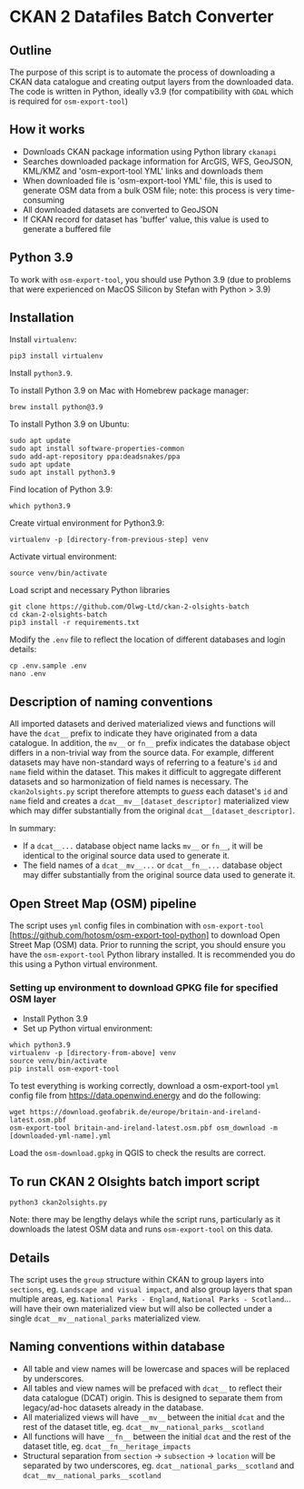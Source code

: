 # CKAN 2 Datafiles Batch Converter

## Outline

The purpose of this script is to automate the process of downloading a CKAN data catalogue and creating output layers from the downloaded data. The code is written in Python, ideally v3.9 (for compatibility with `GDAL` which is required for `osm-export-tool`)

## How it works

- Downloads CKAN package information using Python library `ckanapi`
- Searches downloaded package information for ArcGIS, WFS, GeoJSON, KML/KMZ and 'osm-export-tool YML' links and downloads them
- When downloaded file is 'osm-export-tool YML' file, this is used to generate OSM data from a bulk OSM file; note: this process is very time-consuming
- All downloaded datasets are converted to GeoJSON
- If CKAN record for dataset has 'buffer' value, this value is used to generate a buffered file

## Python 3.9

To work with `osm-export-tool`, you should use Python 3.9 (due to problems that were experienced on MacOS Silicon by Stefan with Python > 3.9)

## Installation

Install `virtualenv`:
```
pip3 install virtualenv
```

Install `python3.9`. 

To install Python 3.9 on Mac with Homebrew package manager:
```
brew install python@3.9
```

To install Python 3.9 on Ubuntu:
```
sudo apt update
sudo apt install software-properties-common
sudo add-apt-repository ppa:deadsnakes/ppa
sudo apt update
sudo apt install python3.9
```

Find location of Python 3.9:
```
which python3.9
```

Create virtual environment for Python3.9:
```
virtualenv -p [directory-from-previous-step] venv
```

Activate virtual environment:
```
source venv/bin/activate
```

Load script and necessary Python libraries
```
git clone https://github.com/Olwg-Ltd/ckan-2-olsights-batch
cd ckan-2-olsights-batch
pip3 install -r requirements.txt
```

Modify the `.env` file to reflect the location of different databases and login details:
```
cp .env.sample .env
nano .env
```

## Description of naming conventions

All imported datasets and derived materialized views and functions will have the `dcat__` prefix to indicate they have originated from a data catalogue. In addition, the `mv__` or `fn__` prefix indicates the database object differs in a non-trivial way from the source data. For example, different datasets may have non-standard ways of referring to a feature's `id` and `name` field within the dataset. This makes it difficult to aggregate different datasets and so harmonization of field names is necessary. The `ckan2olsights.py` script therefore attempts to *guess* each dataset's `id` and `name` field and creates a `dcat__mv__[dataset_descriptor]` materialized view which may differ substantially from the original `dcat__[dataset_descriptor]`. 

In summary:

- If a `dcat__...` database object name lacks `mv__` or `fn__`, it will be identical to the original source data used to generate it.
- The field names of a `dcat__mv__...` or `dcat__fn__...` database object may differ substantially from the original source data used to generate it. 

## Open Street Map (OSM) pipeline

The script uses `yml` config files in combination with `osm-export-tool` [https://github.com/hotosm/osm-export-tool-python] to download Open Street Map (OSM) data. Prior to running the script, you should ensure you have the `osm-export-tool` Python library installed. It is recommended you do this using a Python virtual environment.

### Setting up environment to download GPKG file for specified OSM layer
- Install Python 3.9
- Set up Python virtual environment:

```
which python3.9
virtualenv -p [directory-from-above] venv 
source venv/bin/activate
pip install osm-export-tool
```

To test everything is working correctly, download a osm-export-tool `yml` config file from https://data.openwind.energy and do the following:
```
wget https://download.geofabrik.de/europe/britain-and-ireland-latest.osm.pbf
osm-export-tool britain-and-ireland-latest.osm.pbf osm_download -m [downloaded-yml-name].yml
```

Load the `osm-download.gpkg` in QGIS to check the results are correct.

## To run CKAN 2 Olsights batch import script

```
python3 ckan2olsights.py
```

Note: there may be lengthy delays while the script runs, particularly as it downloads the latest OSM data and runs `osm-export-tool` on this data.

## Details

The script uses the ```group``` structure within CKAN to group layers into ```sections```, eg. ```Landscape and visual impact```, and also group layers that span multiple areas, eg. ```National Parks - England```, ```National Parks - Scotland```... will have their own materialized view but will also be collected under a single ```dcat__mv__national_parks``` materialized view.

## Naming conventions within database

- All table and view names will be lowercase and spaces will be replaced by underscores.
- All tables and view names will be prefaced with ```dcat__``` to reflect their data catalogue (DCAT) origin. This is designed to separate them from legacy/ad-hoc datasets already in the database. 
- All materialized views will have ```__mv__``` between the initial ```dcat``` and the rest of the dataset title, eg. ```dcat__mv__national_parks__scotland```
- All functions will have ```__fn__``` between the initial ```dcat``` and the rest of the dataset title, eg. ```dcat__fn__heritage_impacts```
- Structural separation from ```section``` -> ```subsection``` -> ```location``` will be separated by two underscores, eg. ```dcat__national_parks__scotland``` and ```dcat__mv__national_parks__scotland```



